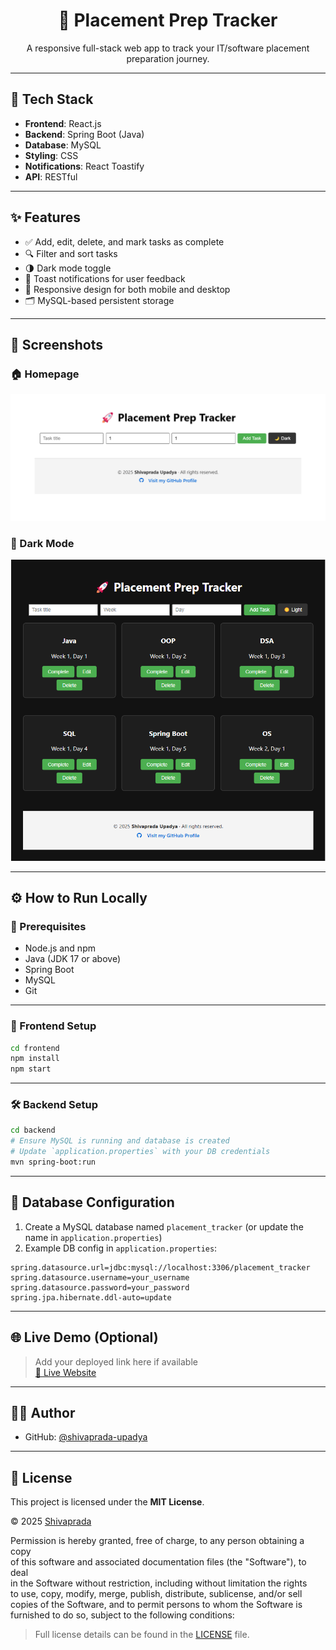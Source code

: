 <div align="center">
  <h1><b>🎯 Placement Prep Tracker</b></h1>
  <p>A responsive full-stack web app to track your IT/software placement preparation journey.</p>
</div>

---

## 🚀 Tech Stack

- **Frontend**: React.js  
- **Backend**: Spring Boot (Java)  
- **Database**: MySQL  
- **Styling**: CSS  
- **Notifications**: React Toastify  
- **API**: RESTful  

---

## ✨ Features

- ✅ Add, edit, delete, and mark tasks as complete
- 🔍 Filter and sort tasks
- 🌗 Dark mode toggle
- 🔔 Toast notifications for user feedback
- 📱 Responsive design for both mobile and desktop
- 🗂️ MySQL-based persistent storage

---

## 📸 Screenshots

### 🏠 Homepage

![Homepage Screenshot](https://github.com/Shivaprada-upadya/PrepMate/blob/main/screennshots/homepage.png)

### 🌙 Dark Mode

![Dark Mode Screenshot](https://github.com/Shivaprada-upadya/PrepMate/blob/main/screennshots/dark-mode.png)

---

## ⚙️ How to Run Locally

### 📁 Prerequisites

- Node.js and npm
- Java (JDK 17 or above)
- Spring Boot
- MySQL
- Git

---

### 🧹 Frontend Setup

```bash
cd frontend
npm install
npm start
```

---

### 🛠️ Backend Setup

```bash
cd backend
# Ensure MySQL is running and database is created
# Update `application.properties` with your DB credentials
mvn spring-boot:run
```

---

## 🧪 Database Configuration

1. Create a MySQL database named `placement_tracker` (or update the name in `application.properties`)
2. Example DB config in `application.properties`:

```
spring.datasource.url=jdbc:mysql://localhost:3306/placement_tracker
spring.datasource.username=your_username
spring.datasource.password=your_password
spring.jpa.hibernate.ddl-auto=update
```

---

## 🌐 Live Demo (Optional)

> Add your deployed link here if available  
[🔗 Live Website](https://your-deployed-link.com)

---

## 🧑‍💻 Author

- GitHub: [@shivaprada-upadya](https://github.com/shivaprada-upadya)

---

## 📜 License

This project is licensed under the **MIT License**.

&copy; 2025 [Shivaprada](https://github.com/shivaprada-upadya)

Permission is hereby granted, free of charge, to any person obtaining a copy  
of this software and associated documentation files (the "Software"), to deal  
in the Software without restriction, including without limitation the rights  
to use, copy, modify, merge, publish, distribute, sublicense, and/or sell  
copies of the Software, and to permit persons to whom the Software is  
furnished to do so, subject to the following conditions:

> Full license details can be found in the [LICENSE](./LICENSE) file.
